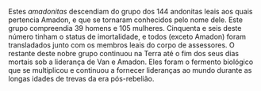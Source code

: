 ﻿Estes *amadonitas* descendiam do grupo dos 144 andonitas leais aos quais pertencia Amadon, e que se tornaram conhecidos pelo nome dele. Este grupo compreendia 39 homens e 105 mulheres. Cinquenta e seis deste número tinham o status de imortalidade, e todos (exceto Amadon) foram transladados junto com os membros leais do corpo de assessores. O restante deste nobre grupo continuou na Terra até o fim dos seus dias mortais sob a liderança de Van e Amadon. Eles foram o fermento biológico que se multiplicou e continuou a fornecer lideranças ao mundo durante as longas idades de trevas da era pós-rebelião.
